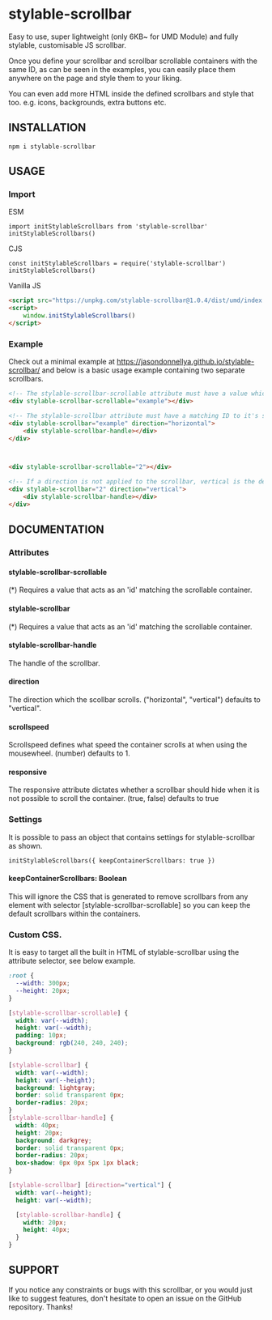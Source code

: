 # stylable-scrollbar

Easy to use, super lightweight (only 6KB~ for UMD Module) and fully stylable, customisable JS scrollbar.

Once you define your scrollbar and scrollbar scrollable containers with the same ID, as can be seen in the examples,
you can easily place them anywhere on the page and style them to your liking.

You can even add more HTML inside the defined scrollbars and style that too. e.g. icons, backgrounds, extra buttons etc.

## INSTALLATION

```
npm i stylable-scrollbar
```

## USAGE

### Import

ESM

```JS
import initStylableScrollbars from 'stylable-scrollbar'
initStylableScrollbars()
```

CJS

```JS
const initStylableScrollbars = require('stylable-scrollbar')
initStylableScrollbars()
```

Vanilla JS

```HTML
<script src="https://unpkg.com/stylable-scrollbar@1.0.4/dist/umd/index.umd.js"></script>
<script>
    window.initStylableScrollbars()
</script>
```

### Example

Check out a minimal example at https://jasondonnellya.github.io/stylable-scrollbar/ and below is a basic usage
example containing two separate scrollbars.

```HTML
<!-- The stylable-scrollbar-scrollable attribute must have a value which acts as an ID. -->
<div stylable-scrollbar-scrollable="example"></div>

<!-- The stylable-scrollbar attribute must have a matching ID to it's scrollable container as seen above. -->
<div stylable-scrollbar="example" direction="horizontal">
    <div stylable-scrollbar-handle></div>
</div>



<div stylable-scrollbar-scrollable="2"></div>

<!-- If a direction is not applied to the scrollbar, vertical is the default. -->
<div stylable-scrollbar="2" direction="vertical">
    <div stylable-scrollbar-handle></div>
</div>
```

## DOCUMENTATION

### Attributes

#### stylable-scrollbar-scrollable

(*) Requires a value that acts as an 'id' matching the scrollable container.

#### stylable-scrollbar

(*) Requires a value that acts as an 'id' matching the scrollable container.

#### stylable-scrollbar-handle

The handle of the scrollbar.

#### direction

The direction which the scollbar scrolls. ("horizontal", "vertical") defaults to "vertical".

#### scrollspeed

Scrollspeed defines what speed the container scrolls at when using the mousewheel. (number) defaults to 1.

#### responsive

The responsive attribute dictates whether a scrollbar should hide when it is not possible to scroll the container. (true, false) defaults to true

### Settings

It is possible to pass an object that contains settings for stylable-scrollbar as shown.

```
initStylableScrollbars({ keepContainerScrollbars: true })
```

#### keepContainerScrollbars: Boolean

This will ignore the CSS that is generated to remove scrollbars from any element with selector [stylable-scrollbar-scrollable] so you can keep the default scrollbars within the containers.

### Custom CSS.

It is easy to target all the built in HTML of stylable-scrollbar using the attribute selector, see below example.

```CSS
:root {
  --width: 300px;
  --height: 20px;
}

[stylable-scrollbar-scrollable] {
  width: var(--width);
  height: var(--width);
  padding: 10px;
  background: rgb(240, 240, 240);
}

[stylable-scrollbar] {
  width: var(--width);
  height: var(--height);
  background: lightgray;
  border: solid transparent 0px;
  border-radius: 20px;
}
[stylable-scrollbar-handle] {
  width: 40px;
  height: 20px;
  background: darkgrey;
  border: solid transparent 0px;
  border-radius: 20px;
  box-shadow: 0px 0px 5px 1px black;
}

[stylable-scrollbar] [direction="vertical"] {
  width: var(--height);
  height: var(--width);

  [stylable-scrollbar-handle] {
    width: 20px;
    height: 40px;
  }
}
```

## SUPPORT

If you notice any constraints or bugs with this scrollbar, or you would just like to suggest features, don't hesitate
to open an issue on the GitHub repository. Thanks!
